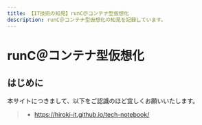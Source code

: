 ```yaml
---
title: 【IT技術の知見】runC＠コンテナ型仮想化
description: runC＠コンテナ型仮想化の知見を記録しています。
---
```


# runC＠コンテナ型仮想化

## はじめに

本サイトにつきまして、以下をご認識のほど宜しくお願いいたします。

> - https://hiroki-it.github.io/tech-notebook/

<br>
